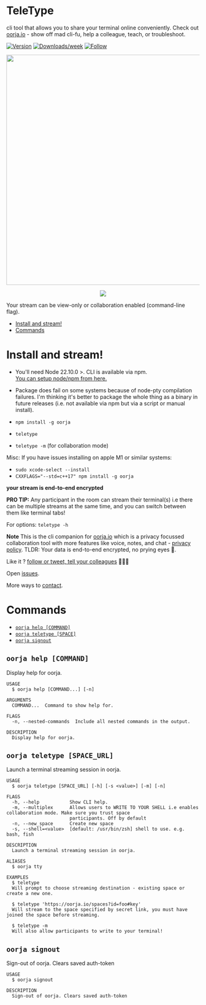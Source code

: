 TeleType
=====

cli tool that allows you to share your terminal online conveniently. Check out [oorja.io](https://oorja.io) - show off mad cli-fu, help a colleague, teach, or troubleshoot.

[![Version](https://img.shields.io/npm/v/oorja.svg)](https://npmjs.org/package/oorja)
[![Downloads/week](https://img.shields.io/npm/dw/oorja.svg)](https://npmjs.org/package/oorja)
[![Follow](https://img.shields.io/twitter/follow/oorja_app?style=social)](https://twitter.com/oorja_app)


<p align="center">
  <img width="600" src="https://oorja.io/images/cli-demo.svg">
</p>

<p align="center">
  <img src="https://oorja.io/images/teletype-session.png">
</p>

Your stream can be view-only or collaboration enabled (command-line flag).


<!-- toc -->
* [Install and stream!](#install-and-stream)
* [Commands](#commands)
<!-- tocstop -->

# Install and stream!

- You'll need Node 22.10.0 >. CLI is available via npm. <br />
  <a href="https://nodejs.org/en/download/" target="_blank">
  You can setup node/npm from here.
  </a> 
- Package does fail on some systems because of node-pty compilation failures. I'm thinking it's better to package the whole thing
as a binary in future releases (i.e. not available via npm but via a script or manual install).

- `npm install -g oorja`
- `teletype`
- `teletype -m`  (for collaboration mode)

Misc: If you have issues installing on apple M1 or similar systems:
- `sudo xcode-select --install`
- `CXXFLAGS="--std=c++17" npm install -g oorja`

**your stream is end-to-end encrypted**

**PRO TIP:**
Any participant in the room can stream their terminal(s) i.e there can be multiple streams at the same time, and you can switch between them like terminal tabs!

For options: `teletype -h` 

**Note**
This is the cli companion for [oorja.io](https://oorja.io) which is a privacy focussed collaboration tool with more features like voice, notes, and chat - [privacy policy](https://oorja.io/privacy-policy).
TLDR: Your data is end-to-end encrypted, no prying eyes 🍻.

Like it ? [follow or tweet, tell your colleagues](https://twitter.com/oorja_app) 👩🏻‍💻

Open [issues](https://github.com/akshaykmr/TeleType/issues).

More ways to [contact](https://oorja.io/contact).


# Commands
<!-- commands-disabled -->
* [`oorja help [COMMAND]`](#oorja-help-command)
* [`oorja teletype [SPACE]`](#oorja-teletype-space)
* [`oorja signout`](#oorja-signout)

## `oorja help [COMMAND]`

Display help for oorja.

```
USAGE
  $ oorja help [COMMAND...] [-n]

ARGUMENTS
  COMMAND...  Command to show help for.

FLAGS
  -n, --nested-commands  Include all nested commands in the output.

DESCRIPTION
  Display help for oorja.
```

## `oorja teletype [SPACE_URL]`

Launch a terminal streaming session in oorja.

```
USAGE
  $ oorja teletype [SPACE_URL] [-h] [-s <value>] [-m] [-n]

FLAGS
  -h, --help           Show CLI help.
  -m, --multiplex      Allows users to WRITE TO YOUR SHELL i.e enables collaboration mode. Make sure you trust space
                       participants. Off by default
  -n, --new_space      Create new space
  -s, --shell=<value>  [default: /usr/bin/zsh] shell to use. e.g. bash, fish

DESCRIPTION
  Launch a terminal streaming session in oorja.

ALIASES
  $ oorja tty

EXAMPLES
  $ teletype
  Will prompt to choose streaming destination - existing space or create a new one.

  $ teletype 'https://oorja.io/spaces?id=foo#key'
  Will stream to the space specified by secret link, you must have joined the space before streaming.

  $ teletype -m
  Will also allow participants to write to your terminal!
```

## `oorja signout`

Sign-out of oorja. Clears saved auth-token

```
USAGE
  $ oorja signout

DESCRIPTION
  Sign-out of oorja. Clears saved auth-token
```

<!-- commandsstop-disabled -->
